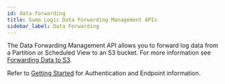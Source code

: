 ```yaml
---
id: data-forwarding
title: Sumo Logic Data Forwarding Management APIs
sidebar_label: Data Forwarding
---
```


The Data Forwarding Management API allows you to forward log data from a Partition or Scheduled View to an S3 bucket. For more information see [Forwarding Data to S3](https://help.sumologic.com/Manage/Data-Forwarding/Configure-Data-Forwarding-from-Sumo-Logic-to-S3).

Refer to [Getting Started](docs/api/index.md) for Authentication and Endpoint information.
